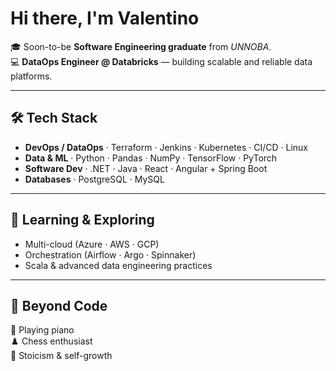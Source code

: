 # Hi there, I'm Valentino  

🎓 Soon-to-be **Software Engineering graduate** from *UNNOBA*.  
💻 **DataOps Engineer @ Databricks** — building scalable and reliable data platforms.  

---

## 🛠️ Tech Stack  
- **DevOps / DataOps** · Terraform · Jenkins · Kubernetes · CI/CD · Linux  
- **Data & ML** · Python · Pandas · NumPy · TensorFlow · PyTorch  
- **Software Dev** · .NET · Java · React · Angular + Spring Boot  
- **Databases** · PostgreSQL · MySQL  

---

## 🌱 Learning & Exploring  
- Multi-cloud (Azure · AWS · GCP)  
- Orchestration (Airflow · Argo · Spinnaker)  
- Scala & advanced data engineering practices  

---

## 🎹 Beyond Code  
🎵 Playing piano  
♟️ Chess enthusiast  
📖 Stoicism & self-growth  
